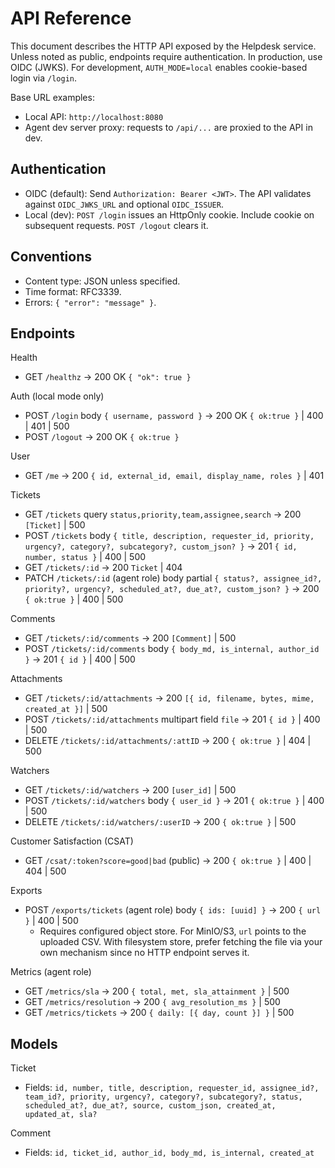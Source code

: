 # API Reference

This document describes the HTTP API exposed by the Helpdesk service. Unless noted as public, endpoints require authentication. In production, use OIDC (JWKS). For development, `AUTH_MODE=local` enables cookie-based login via `/login`.

Base URL examples:
- Local API: `http://localhost:8080`
- Agent dev server proxy: requests to `/api/...` are proxied to the API in dev.

## Authentication
- OIDC (default): Send `Authorization: Bearer <JWT>`. The API validates against `OIDC_JWKS_URL` and optional `OIDC_ISSUER`.
- Local (dev): `POST /login` issues an HttpOnly cookie. Include cookie on subsequent requests. `POST /logout` clears it.

## Conventions
- Content type: JSON unless specified.
- Time format: RFC3339.
- Errors: `{ "error": "message" }`.

## Endpoints

Health
- GET `/healthz` → 200 OK `{ "ok": true }`

Auth (local mode only)
- POST `/login` body `{ username, password }` → 200 OK `{ ok:true }` | 400 | 401 | 500
- POST `/logout` → 200 OK `{ ok:true }`

User
- GET `/me` → 200 `{ id, external_id, email, display_name, roles }` | 401

Tickets
- GET `/tickets` query `status,priority,team,assignee,search` → 200 `[Ticket]` | 500
- POST `/tickets` body `{ title, description, requester_id, priority, urgency?, category?, subcategory?, custom_json? }` → 201 `{ id, number, status }` | 400 | 500
- GET `/tickets/:id` → 200 `Ticket` | 404
- PATCH `/tickets/:id` (agent role) body partial `{ status?, assignee_id?, priority?, urgency?, scheduled_at?, due_at?, custom_json? }` → 200 `{ ok:true }` | 400 | 500

Comments
- GET `/tickets/:id/comments` → 200 `[Comment]` | 500
- POST `/tickets/:id/comments` body `{ body_md, is_internal, author_id }` → 201 `{ id }` | 400 | 500

Attachments
- GET `/tickets/:id/attachments` → 200 `[{ id, filename, bytes, mime, created_at }]` | 500
- POST `/tickets/:id/attachments` multipart field `file` → 201 `{ id }` | 400 | 500
- DELETE `/tickets/:id/attachments/:attID` → 200 `{ ok:true }` | 404 | 500

Watchers
- GET `/tickets/:id/watchers` → 200 `[user_id]` | 500
- POST `/tickets/:id/watchers` body `{ user_id }` → 201 `{ ok:true }` | 400 | 500
- DELETE `/tickets/:id/watchers/:userID` → 200 `{ ok:true }` | 500

Customer Satisfaction (CSAT)
- GET `/csat/:token?score=good|bad` (public) → 200 `{ ok:true }` | 400 | 404 | 500

Exports
- POST `/exports/tickets` (agent role) body `{ ids: [uuid] }` → 200 `{ url }` | 400 | 500
  - Requires configured object store. For MinIO/S3, `url` points to the uploaded CSV. With filesystem store, prefer fetching the file via your own mechanism since no HTTP endpoint serves it.

Metrics (agent role)
- GET `/metrics/sla` → 200 `{ total, met, sla_attainment }` | 500
- GET `/metrics/resolution` → 200 `{ avg_resolution_ms }` | 500
- GET `/metrics/tickets` → 200 `{ daily: [{ day, count }] }` | 500

## Models

Ticket
- Fields: `id, number, title, description, requester_id, assignee_id?, team_id?, priority, urgency?, category?, subcategory?, status, scheduled_at?, due_at?, source, custom_json, created_at, updated_at, sla?`

Comment
- Fields: `id, ticket_id, author_id, body_md, is_internal, created_at`

